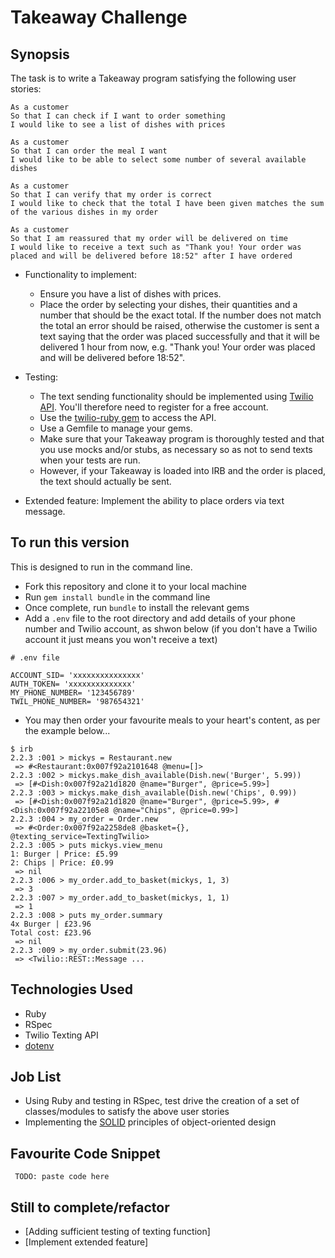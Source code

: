 Takeaway Challenge
=======================

## Synopsis

The task is to write a Takeaway program satisfying the following user stories:

```
As a customer
So that I can check if I want to order something
I would like to see a list of dishes with prices

As a customer
So that I can order the meal I want
I would like to be able to select some number of several available dishes

As a customer
So that I can verify that my order is correct
I would like to check that the total I have been given matches the sum of the various dishes in my order

As a customer
So that I am reassured that my order will be delivered on time
I would like to receive a text such as "Thank you! Your order was placed and will be delivered before 18:52" after I have ordered
```

* Functionality to implement:
  * Ensure you have a list of dishes with prices.
  * Place the order by selecting your dishes, their quantities and a number that should be the exact total. If the number does not match the total an error should be raised, otherwise the customer is sent a text saying that the order was placed successfully and that it will be delivered 1 hour from now, e.g. "Thank you! Your order was placed and will be delivered before 18:52".

* Testing:
  * The text sending functionality should be implemented using [Twilio API](https://www.twilio.com/api). You'll therefore need to register for a free account.
  * Use the [twilio-ruby gem](https://github.com/twilio/twilio-ruby) to access the API.
  * Use a Gemfile to manage your gems.
  * Make sure that your Takeaway program is thoroughly tested and that you use mocks and/or stubs, as necessary so as not to send texts when your tests are run.
  * However, if your Takeaway is loaded into IRB and the order is placed, the text should actually be sent.

* Extended feature:
  Implement the ability to place orders via text message.


## To run this version

This is designed to run in the command line.

- Fork this repository and clone it to your local machine
- Run `gem install bundle` in the command line
- Once complete, run `bundle` to install the relevant gems
- Add a `.env` file to the root directory and add details of your phone number and Twilio account, as shwon below (if you don't have a Twilio account it just means you won't receive a text)
```
# .env file

ACCOUNT_SID= 'xxxxxxxxxxxxxxx'
AUTH_TOKEN= 'xxxxxxxxxxxxxx'
MY_PHONE_NUMBER= '123456789'
TWIL_PHONE_NUMBER= '987654321'
```
- You may then order your favourite meals to your heart's content, as per the example below...

```
$ irb
2.2.3 :001 > mickys = Restaurant.new
 => #<Restaurant:0x007f92a2101648 @menu=[]>
2.2.3 :002 > mickys.make_dish_available(Dish.new('Burger', 5.99))
 => [#<Dish:0x007f92a21d1820 @name="Burger", @price=5.99>]
2.2.3 :003 > mickys.make_dish_available(Dish.new('Chips', 0.99))
 => [#<Dish:0x007f92a21d1820 @name="Burger", @price=5.99>, #<Dish:0x007f92a22105e8 @name="Chips", @price=0.99>]
2.2.3 :004 > my_order = Order.new
 => #<Order:0x007f92a2258de8 @basket={}, @texting_service=TextingTwilio>
2.2.3 :005 > puts mickys.view_menu
1: Burger | Price: £5.99
2: Chips | Price: £0.99
 => nil
2.2.3 :006 > my_order.add_to_basket(mickys, 1, 3)
 => 3
2.2.3 :007 > my_order.add_to_basket(mickys, 1, 1)
 => 1
2.2.3 :008 > puts my_order.summary
4x Burger | £23.96
Total cost: £23.96
 => nil
2.2.3 :009 > my_order.submit(23.96)
 => <Twilio::REST::Message ...
```


## Technologies Used

- Ruby
- RSpec
- Twilio Texting API
- [dotenv](https://github.com/bkeepers/dotenv)


## Job List

- Using Ruby and testing in RSpec, test drive the creation of a set of classes/modules to satisfy the above user stories
- Implementing the [SOLID](https://en.wikipedia.org/wiki/SOLID_(object-oriented_design)) principles of object-oriented design


## Favourite Code Snippet

~~~
 TODO: paste code here
~~~


## Still to complete/refactor

- [Adding sufficient testing of texting function]
- [Implement extended feature]
